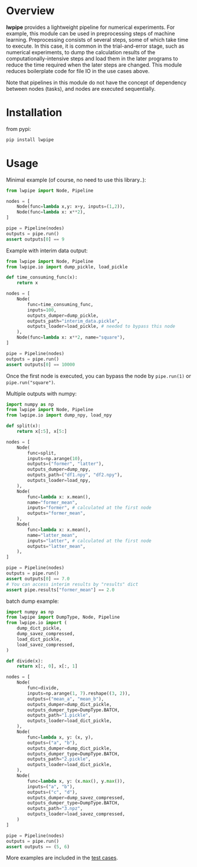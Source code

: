 # Overview
**lwpipe** provides a lightweight pipeline for numerical experiments.
For example, this module can be used in preprocessing steps of machine learning. Preprocessing consists of several steps, some of which take time to execute. In this case, it is common in the trial-and-error stage, such as numerical experiments, to dump the calculation results of the computationally-intensive steps and load them in the later programs to reduce the time required when the later steps are changed. This module reduces boilerplate code for file IO in the use cases above.

Note that pipelines in this module do not have the concept of dependency between nodes (tasks), and nodes are executed sequentially.

# Installation
from pypi: 
``` sh
pip install lwpipe
```

# Usage
Minimal example (of course, no need to use this library..):
``` python
from lwpipe import Node, Pipeline

nodes = [
    Node(func=lambda x,y: x+y, inputs=(1,2)),
    Node(func=lambda x: x**2),
]

pipe = Pipeline(nodes)
outputs = pipe.run()
assert outputs[0] == 9
```

Example with interim data output:
``` python
from lwpipe import Node, Pipeline
from lwpipe.io import dump_pickle, load_pickle

def time_consuming_func(x):
    return x

nodes = [
    Node(
        func=time_consuming_func,
        inputs=100,
        outputs_dumper=dump_pickle,
        outputs_path="interim_data.pickle",
        outputs_loader=load_pickle, # needed to bypass this node
    ),
    Node(func=lambda x: x**2, name="square"),
]

pipe = Pipeline(nodes)
outputs = pipe.run()
assert outputs[0] == 10000
```
Once the first node is executed, you can bypass the node by `pipe.run(1)` or `pipe.run("square")`.

Multiple outputs with numpy:
``` python
import numpy as np
from lwpipe import Node, Pipeline
from lwpipe.io import dump_npy, load_npy

def split(x):
    return x[:5], x[5:]

nodes = [
    Node(
        func=split,
        inputs=np.arange(10),
        outputs=("former", "latter"),
        outputs_dumper=dump_npy,
        outputs_path=("df1.npy", "df2.npy"),
        outputs_loader=load_npy,
    ),
    Node(
        func=lambda x: x.mean(),
        name="former_mean",
        inputs="former", # calculated at the first node
        outputs="former_mean",
    ),
    Node(
        func=lambda x: x.mean(),
        name="latter_mean",
        inputs="latter", # calculated at the first node
        outputs="latter_mean",
    ),
]

pipe = Pipeline(nodes)
outputs = pipe.run()
assert outputs[0] == 7.0
# You can access interim results by "results" dict
assert pipe.results["former_mean"] == 2.0
```

batch dump example:
``` python
import numpy as np
from lwpipe import DumpType, Node, Pipeline
from lwpipe.io import (
    dump_dict_pickle,
    dump_savez_compressed,
    load_dict_pickle,
    load_savez_compressed,
)

def divide(x):
    return x[:, 0], x[:, 1]

nodes = [
    Node(
        func=divide,
        inputs=np.arange(1, 7).reshape((3, 2)),
        outputs=("mean_a", "mean_b"),
        outputs_dumper=dump_dict_pickle,
        outputs_dumper_type=DumpType.BATCH,
        outputs_path="1.pickle",
        outputs_loader=load_dict_pickle,
    ),
    Node(
        func=lambda x, y: (x, y),
        outputs=("a", "b"),
        outputs_dumper=dump_dict_pickle,
        outputs_dumper_type=DumpType.BATCH,
        outputs_path="2.pickle",
        outputs_loader=load_dict_pickle,
    ),
    Node(
        func=lambda x, y: (x.max(), y.max()),
        inputs=("a", "b"),
        outputs=("c", "d"),
        outputs_dumper=dump_savez_compressed,
        outputs_dumper_type=DumpType.BATCH,
        outputs_path="3.npz",
        outputs_loader=load_savez_compressed,
    )
]

pipe = Pipeline(nodes)
outputs = pipe.run()
assert outputs == (5, 6)
```

More examples are included in the [test cases](https://github.com/estshorter/lwpipe/blob/master/tests/test_basic.py).